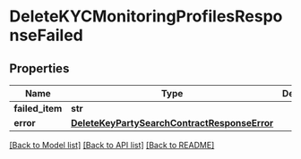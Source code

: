# DeleteKYCMonitoringProfilesResponseFailed

## Properties
Name | Type | Description | Notes
------------ | ------------- | ------------- | -------------
**failed_item** | **str** |  | [optional] 
**error** | [**DeleteKeyPartySearchContractResponseError**](DeleteKeyPartySearchContractResponseError.md) |  | [optional] 

[[Back to Model list]](../README.md#documentation-for-models) [[Back to API list]](../README.md#documentation-for-api-endpoints) [[Back to README]](../README.md)


